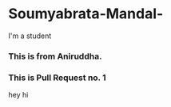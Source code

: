 # Soumyabrata-Mandal-
I'm a student
### This is from Aniruddha.
### This is Pull Request no. 1
hey
hi

